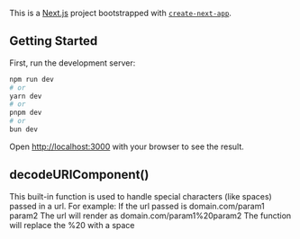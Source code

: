 This is a [Next.js](https://nextjs.org/) project bootstrapped with [`create-next-app`](https://github.com/vercel/next.js/tree/canary/packages/create-next-app).

## Getting Started

First, run the development server:

```bash
npm run dev
# or
yarn dev
# or
pnpm dev
# or
bun dev
```

Open [http://localhost:3000](http://localhost:3000) with your browser to see the result.

## decodeURIComponent()
This built-in function is used to handle special characters (like spaces) passed in a url.
For example:
If the url passed is domain.com/param1 param2
The url will render as domain.com/param1%20param2
The function will replace the %20 with a space
